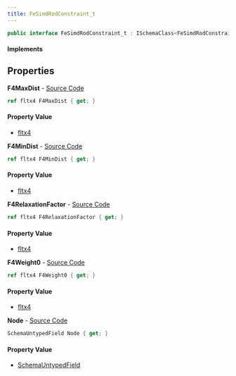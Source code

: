 ```yaml
---
title: FeSimdRodConstraint_t
---
```


```csharp
public interface FeSimdRodConstraint_t : ISchemaClass<FeSimdRodConstraint_t>, ISchemaField, ISchemaClass, INativeHandle
```

#### Implements

## Properties

**F4MaxDist** - [Source Code](https://github.com/swiftly-solution/swiftlys2/blob/main/managed/src/SwiftlyS2.Generated/Schemas/Interfaces/FeSimdRodConstraint_t.cs#L19)

```csharp
ref fltx4 F4MaxDist { get; }
```

#### Property Value

- [fltx4](/docs/api/shared/natives/fltx4)

**F4MinDist** - [Source Code](https://github.com/swiftly-solution/swiftlys2/blob/main/managed/src/SwiftlyS2.Generated/Schemas/Interfaces/FeSimdRodConstraint_t.cs#L21)

```csharp
ref fltx4 F4MinDist { get; }
```

#### Property Value

- [fltx4](/docs/api/shared/natives/fltx4)

**F4RelaxationFactor** - [Source Code](https://github.com/swiftly-solution/swiftlys2/blob/main/managed/src/SwiftlyS2.Generated/Schemas/Interfaces/FeSimdRodConstraint_t.cs#L25)

```csharp
ref fltx4 F4RelaxationFactor { get; }
```

#### Property Value

- [fltx4](/docs/api/shared/natives/fltx4)

**F4Weight0** - [Source Code](https://github.com/swiftly-solution/swiftlys2/blob/main/managed/src/SwiftlyS2.Generated/Schemas/Interfaces/FeSimdRodConstraint_t.cs#L23)

```csharp
ref fltx4 F4Weight0 { get; }
```

#### Property Value

- [fltx4](/docs/api/shared/natives/fltx4)

**Node** - [Source Code](https://github.com/swiftly-solution/swiftlys2/blob/main/managed/src/SwiftlyS2.Generated/Schemas/Interfaces/FeSimdRodConstraint_t.cs#L17)

```csharp
SchemaUntypedField Node { get; }
```

#### Property Value

- [SchemaUntypedField](/docs/api/shared/schemas/schemauntypedfield)

